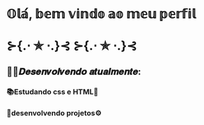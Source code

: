 <h1>𝕆𝕝𝕒́, 𝕓𝕖𝕞 𝕧𝕚𝕟𝕕𝕠 𝕒𝕠 𝕞𝕖𝕦 𝕡𝕖𝕣𝕗𝕚𝕝<h1>
 ⊱{.⋅ ✯ ⋅.}⊰ ⊱{.⋅ ✯ ⋅.}⊰ 
  <h2>👨‍💻𝑫𝒆𝒔𝒆𝒏𝒗𝒐𝒍𝒗𝒆𝒏𝒅𝒐 𝒂𝒕𝒖𝒂𝒍𝒎𝒆𝒏𝒕𝒆:</h2>  
  
 <h3>📚Estudando css e HTML📑</h3>
  <h3>🔨desenvolvendo projetos⚙</h3>
  
